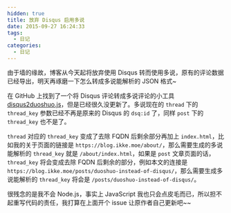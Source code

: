 ```yaml
---
hidden: true
title: 放弃 Disqus 启用多说
date: 2015-09-27 16:24:33
tags:
  - 日记
categories:
  - 日记
---
```


由于墙的缘故，博客从今天起将放弃使用 Disqus 转而使用多说，原有的评论数据已经导出，明天再琢磨一下怎么转成多说能解析的 JSON 格式~

在 GitHub 上找到了一个将 Disqus 评论转成多说评论的小工具 [disqus2duoshuo.js](https://github.com/jsw0528/disqus2duoshuo.js)，但是已经很久没更新了。多说现在的 `thread` 下的 `thread_key` 参数已经不再是原来的 Disqus 的 `dsq:id` 了，同样 `post` 下的 `thread_key` 也不是了。

`thread` 对应的 `thread_key` 变成了去除 FQDN 后剩余部分再加上 `index.html`，比如我的关于页面的链接是 `https://blog.ikke.moe/about/`，那么需要生成的多说能解析的 `thread_key` 就是 `/about/index.html`，如果是 `post` 文章页面的话，`thread_key` 将会变成去除 FQDN 后剩余的部分，例如本文的连接是 `https://blog.ikke.moe/posts/duoshuo-instead-of-disqus/`，那么需要生成多说能解析的 `thread_key` 将会是 `/posts/duoshuo-instead-of-disqus/`。

很残念的是我不会 Node.js，事实上 JavaScript 我也只会点皮毛而已，所以担不起重写代码的责任，我打算在上面开个 issue 让原作者自己更新吧~~
